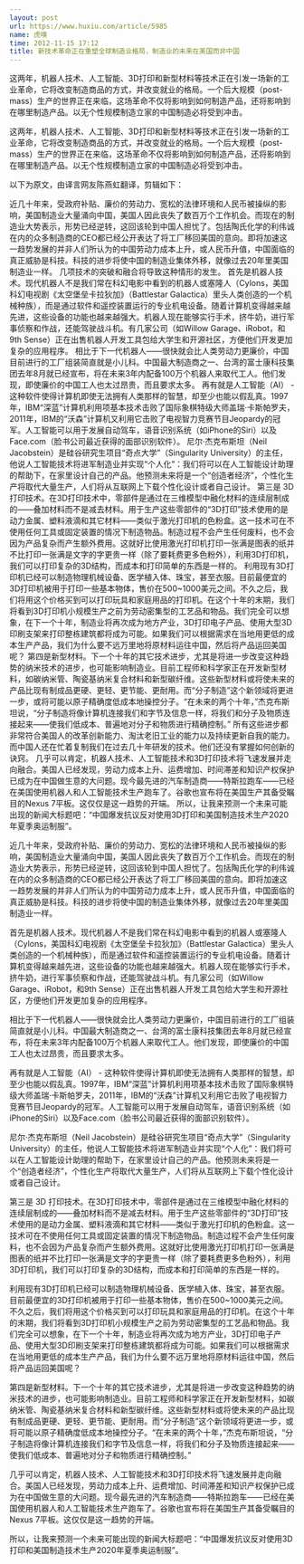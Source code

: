 ```yaml
---
layout: post
url: https://www.huxiu.com/article/5985
name: 虎嗅
time: 2012-11-15 17:12
title: 新技术革命正在重塑全球制造业格局，制造业的未来在美国而非中国
---
```

这两年，机器人技术、人工智能、3D打印和新型材料等技术正在引发一场新的工业革命，它将改变制造商品的方式，并改变就业的格局。一个后大规模（post-mass）生产的世界正在来临，这场革命不仅将影响到如何制造产品，还将影响到在哪里制造产品。以无个性规模制造立家的中国制造必将受到冲击。

这两年，机器人技术、人工智能、3D打印和新型材料等技术正在引发一场新的工业革命，它将改变制造商品的方式，并改变就业的格局。一个后大规模（post-mass）生产的世界正在来临，这场革命不仅将影响到如何制造产品，还将影响到在哪里制造产品。以无个性规模制造立家的中国制造必将受到冲击。

以下为原文，由译言网友陈燕虹翻译，剪辑如下：

近几十年来，受政府补贴、廉价的劳动力、宽松的法律环境和人民币被操纵的影响，美国制造业大量涌向中国，美国人因此丧失了数百万个工作机会。而现在的制造业大势表示，形势已经逆转，这回该轮到中国人担忧了。包括陶氏化学的利伟诚在内的众多制造商的CEO都已经公开表达了将工厂移回美国的意向。即将加速这一趋势发展的并非人们所认为的中国劳动力成本上升，或人民币升值，中国面临的真正威胁是科技。科技的进步将使中国的制造业集体外移，就像过去20年里美国制造业一样。 几项技术的突破和融合将导致这种情形的发生。 首先是机器人技术。现代机器人不是我们常在科幻电影中看到的机器人或塞隆人（Cylons，美国科幻电视剧《太空堡垒卡拉狄加》（Battlestar Galactica）里头人类创造的一个机械种族），而是通过软件和遥控装置运行的专业机电设备。随着计算机变得越来越先进，这些设备的功能也越来越强大。机器人现在能够实行手术，挤牛奶，进行军事侦察和作战，还能驾驶战斗机。有几家公司（如Willow Garage、iRobot，和9th Sense）正在出售机器人开发工具包给大学生和开源社区，方便他们开发更加复杂的应用程序。 相比于下一代机器人——很快就会比人类劳动力更廉价，中国目前进行的工厂组装简直就是小儿科。中国最大制造商之一、台湾的富士康科技集团去年8月就已经宣布，将在未来3年内配备100万个机器人来取代工人。他们发现，即使廉价的中国工人也太过昂贵，而且要求太多。 再有就是人工智能（AI） - 这种软件使得计算机即使无法拥有人类那样的智慧，却至少也能以假乱真。1997年，IBM“深蓝”计算机利用项基本技术击败了国际象棋特级大师盖瑞·卡斯帕罗夫，2011年，IBM的“沃森”计算机又利用它击败了电视智力竞赛节目Jeopardy的冠军。人工智能可以用于发展自动驾车，语音识别系统（如iPhone的Siri）以及Face.com（脸书公司最近获得的面部识别软件）。 尼尔·杰克布斯坦（Neil Jacobstein）是硅谷研究生项目“奇点大学”（Singularity University）的主任，他说人工智能技术将进军制造业并实现“个人化”：我们将可以在人工智能设计助理的帮助下，在家里设计自己的产品。他预测未来将是一个“创造者经济”，个性化生产将取代大量生产，人们将从互联网上下载个性化设计或者自己设计。 第三是 3D 打印技术。在3D打印技术中，零部件是通过在三维模型中融化材料的连续层制成的——叠加材料而不是减去材料。用于生产这些零部件的“3D打印”技术使用的是动力金属、塑料液滴和其它材料——类似于激光打印机的色粉盒。这一技术可在不使用任何工具或固定装置的情况下制造物品。制造过程不会产生任何废料，也不会因为产品复杂而产生额外费用。这就好比使用激光打印机打印一张满是图表的纸并不比打印一张满是文字的字更贵一样（除了要耗费更多色粉外），利用3D打印机，我们可以打印复杂的3D结构，而成本和打印简单的东西是一样的。 利用现有3D打印机已经可以制造物理机械设备、医学植入体、珠宝，甚至衣服。目前最便宜的3D打印机被用于打印一些基本物体，售价在500~1000美元之间。不久之后，我们将用这个价格买到可以打印玩具和家庭用品的打印机。在这个十年的末期，我们将看到3D打印机小规模生产之前为劳动密集型的工艺品和物品。我们完全可以想象，在下一个十年，制造业将再次成为地方产业，3D打印电子产品、使用大型3D印刷支架来打印整栋建筑都将成为可能。如果我们可以根据需求在当地用更低的成本生产产品，我们为什么要不远万里地将原材料运往中国，然后将产品运回美国呢？ 第四是新型材料。下一个十年的其它技术进步，尤其是将进一步改变这种趋势的纳米技术的进步，也可能影响制造业。目前工程师和科学家正在开发新型材料，如碳纳米管、陶瓷基纳米复合材料和新型碳纤维。这些新型材料或将使未来的产品比现有制成品更硬、更轻、更节能、更耐用。而“分子制造”这个新领域将更进一步，或将可能以原子精确度低成本地操控分子。“在未来的两个十年，”杰克布斯坦说，“分子制造将像计算机连接我们和字节及信息一样，将我们和分子及物质连接起来——使我们低成本、普遍地对分子和物质进行精确控制。” 所有这些进步都非常符合美国人的改革创新能力、淘汰老旧工业的能力以及持续更新自我的能力。而中国人还在忙着复制我们在过去几十年研发的技术。他们还没有掌握如何创新的诀窍。 几乎可以肯定，机器人技术、人工智能技术和3D打印技术将飞速发展并走向融合。美国人已经发现，劳动力成本上升、运费增加、时间滞差和知识产权保护已成为在中国做生意的大问题。现今最先进的汽车制造商——特斯拉跑车——已经在美国使用机器人和人工智能技术生产跑车了。谷歌也宣布将在美国生产其备受瞩目的Nexus 7平板。这仅仅是这一趋势的开端。 所以，让我来预测一个未来可能出现的新闻大标题吧：“中国爆发抗议反对使用3D打印和美国制造技术生产2020年夏季奥运制服”。

近几十年来，受政府补贴、廉价的劳动力、宽松的法律环境和人民币被操纵的影响，美国制造业大量涌向中国，美国人因此丧失了数百万个工作机会。而现在的制造业大势表示，形势已经逆转，这回该轮到中国人担忧了。包括陶氏化学的利伟诚在内的众多制造商的CEO都已经公开表达了将工厂移回美国的意向。即将加速这一趋势发展的并非人们所认为的中国劳动力成本上升，或人民币升值，中国面临的真正威胁是科技。科技的进步将使中国的制造业集体外移，就像过去20年里美国制造业一样。

首先是机器人技术。现代机器人不是我们常在科幻电影中看到的机器人或塞隆人（Cylons，美国科幻电视剧《太空堡垒卡拉狄加》（Battlestar Galactica）里头人类创造的一个机械种族），而是通过软件和遥控装置运行的专业机电设备。随着计算机变得越来越先进，这些设备的功能也越来越强大。机器人现在能够实行手术，挤牛奶，进行军事侦察和作战，还能驾驶战斗机。有几家公司（如Willow Garage、iRobot，和9th Sense）正在出售机器人开发工具包给大学生和开源社区，方便他们开发更加复杂的应用程序。

相比于下一代机器人——很快就会比人类劳动力更廉价，中国目前进行的工厂组装简直就是小儿科。中国最大制造商之一、台湾的富士康科技集团去年8月就已经宣布，将在未来3年内配备100万个机器人来取代工人。他们发现，即使廉价的中国工人也太过昂贵，而且要求太多。

再有就是人工智能（AI） - 这种软件使得计算机即使无法拥有人类那样的智慧，却至少也能以假乱真。1997年，IBM“深蓝”计算机利用项基本技术击败了国际象棋特级大师盖瑞·卡斯帕罗夫，2011年，IBM的“沃森”计算机又利用它击败了电视智力竞赛节目Jeopardy的冠军。人工智能可以用于发展自动驾车，语音识别系统（如iPhone的Siri）以及Face.com（脸书公司最近获得的面部识别软件）。

尼尔·杰克布斯坦（Neil Jacobstein）是硅谷研究生项目“奇点大学”（Singularity University）的主任，他说人工智能技术将进军制造业并实现“个人化”：我们将可以在人工智能设计助理的帮助下，在家里设计自己的产品。他预测未来将是一个“创造者经济”，个性化生产将取代大量生产，人们将从互联网上下载个性化设计或者自己设计。

第三是 3D 打印技术。在3D打印技术中，零部件是通过在三维模型中融化材料的连续层制成的——叠加材料而不是减去材料。用于生产这些零部件的“3D打印”技术使用的是动力金属、塑料液滴和其它材料——类似于激光打印机的色粉盒。这一技术可在不使用任何工具或固定装置的情况下制造物品。制造过程不会产生任何废料，也不会因为产品复杂而产生额外费用。这就好比使用激光打印机打印一张满是图表的纸并不比打印一张满是文字的字更贵一样（除了要耗费更多色粉外），利用3D打印机，我们可以打印复杂的3D结构，而成本和打印简单的东西是一样的。

利用现有3D打印机已经可以制造物理机械设备、医学植入体、珠宝，甚至衣服。目前最便宜的3D打印机被用于打印一些基本物体，售价在500~1000美元之间。不久之后，我们将用这个价格买到可以打印玩具和家庭用品的打印机。在这个十年的末期，我们将看到3D打印机小规模生产之前为劳动密集型的工艺品和物品。我们完全可以想象，在下一个十年，制造业将再次成为地方产业，3D打印电子产品、使用大型3D印刷支架来打印整栋建筑都将成为可能。如果我们可以根据需求在当地用更低的成本生产产品，我们为什么要不远万里地将原材料运往中国，然后将产品运回美国呢？

第四是新型材料。下一个十年的其它技术进步，尤其是将进一步改变这种趋势的纳米技术的进步，也可能影响制造业。目前工程师和科学家正在开发新型材料，如碳纳米管、陶瓷基纳米复合材料和新型碳纤维。这些新型材料或将使未来的产品比现有制成品更硬、更轻、更节能、更耐用。而“分子制造”这个新领域将更进一步，或将可能以原子精确度低成本地操控分子。“在未来的两个十年，”杰克布斯坦说，“分子制造将像计算机连接我们和字节及信息一样，将我们和分子及物质连接起来——使我们低成本、普遍地对分子和物质进行精确控制。”

几乎可以肯定，机器人技术、人工智能技术和3D打印技术将飞速发展并走向融合。美国人已经发现，劳动力成本上升、运费增加、时间滞差和知识产权保护已成为在中国做生意的大问题。现今最先进的汽车制造商——特斯拉跑车——已经在美国使用机器人和人工智能技术生产跑车了。谷歌也宣布将在美国生产其备受瞩目的Nexus 7平板。这仅仅是这一趋势的开端。

所以，让我来预测一个未来可能出现的新闻大标题吧：“中国爆发抗议反对使用3D打印和美国制造技术生产2020年夏季奥运制服”。

